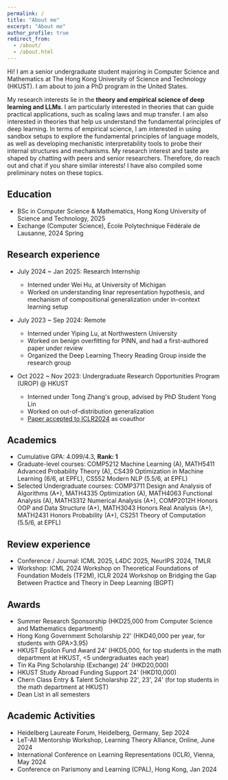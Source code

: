 ```yaml
---
permalink: /
title: "About me"
excerpt: "About me"
author_profile: true
redirect_from: 
  - /about/
  - /about.html
---
```


Hi! I am a senior undergraduate student majoring in Computer Science and Mathematics at The Hong Kong University of Science and Technology (HKUST). I am about to join a PhD program in the United States.

My research interests lie in the **theory and empirical science of deep learning and LLMs**. I am particularly interested in theories that can guide practical applications, such as scaling laws and mup transfer. I am also interested in theories that help us understand the fundamental principles of deep learning. In terms of empirical science, I am interested in using sandbox setups to explore the fundamental principles of language models, as well as developing mechanistic interpretability tools to probe their internal structures and mechanisms. My research interest and taste are shaped by chatting with peers and senior researchers. Therefore, do reach out and chat if you share similar interests! I have also compiled some preliminary notes on these topics. 





<!-- ## Recent News -->


## Education
* BSc in Computer Science & Mathematics, Hong Kong University of Science and Technology, 2025
* Exchange (Computer Science), École Polytechnique Fédérale de Lausanne, 2024 Spring 

## Research experience
* July 2024 ~ Jan 2025: Research Internship
  * Interned under Wei Hu, at University of Michigan
  * Worked on understanding linar representation hypothesis, and mechanism of compositional generalization under in-context learning setup

* July 2023 ~ Sep 2024: Remote 
  * Interned under Yiping Lu, at Northwestern University
  * Worked on benign overfitting for PINN, and had a first-authored paper under review
  * Organized the Deep Learning Theory Reading Group inside the research group

* Oct 2022 ~ Nov 2023: Undergraduate Research Opportunities Program (UROP) @ HKUST
  * Interned under Tong Zhang's group, advised by PhD Student Yong Lin
  * Worked on out-of-distribution generalization
  * [Paper accepted to ICLR2024](https://arxiv.org/abs/2309.17230) as coauthor

## Academics
* Cumulative GPA: 4.099/4.3, **Rank: 1**
* Graduate-level courses: COMP5212 Machine Learning (A), MATH5411 Advanced Probability Theory (A), CS439 Optimization in Machine Learning (6/6, at EPFL), CS552 Modern NLP (5.5/6, at EPFL)
* Selected Undergraduate courses: COMP3711 Design and Analysis of Algorithms (A+), MATH4335 Optimization (A), MATH4063 Functional Analysis (A), MATH3312 Numerical Analysis (A+), COMP2012H Honors OOP and Data Structure (A+), MATH3043 Honors Real Analysis (A+), MATH2431 Honors Probability (A+), CS251 Theory of Computation (5.5/6, at EPFL)

## Review experience
* Conference / Journal: ICML 2025, L4DC 2025, NeurIPS 2024, TMLR
* Workshop: ICML 2024 Workshop on Theoretical Foundations of Foundation Models (TF2M),  ICLR 2024 Workshop on Bridging the Gap Between Practice and Theory in Deep Learning (BGPT)

## Awards 
* Summer Research Sponsorship (HKD25,000 from Computer Science and Mathematics department)
* Hong Kong Government Scholarship 22' (HKD40,000 per year, for students with GPA>3.95)
* HKUST Epsilon Fund Award 24' (HKD5,000, for top students in the math department at HKUST, <5 undergraduates each year)
* Tin Ka Ping Scholarship (Exchange) 24' (HKD20,000)
* HKUST Study Abroad Funding Support 24' (HKD10,000)
* Chern Class Entry & Talent Scholarship 22', 23', 24' (for top students in the math department at HKUST)
* Dean List in all semesters

## Academic Activities
* Heidelberg Laureate Forum, Heidelberg, Germany, Sep 2024 
* LeT-All Mentorship Workshop, Learning Theory Alliance, Online, June 2024
* International Conference on Learning Representations (ICLR), Vienna, May 2024
* Conference on Parismony and Learning (CPAL), Hong Kong, Jan 2024

<!-- Publications
======
  <ul>{% for post in site.publications %}
    {% include archive-single-cv.html %}
  {% endfor %}</ul> -->
  
